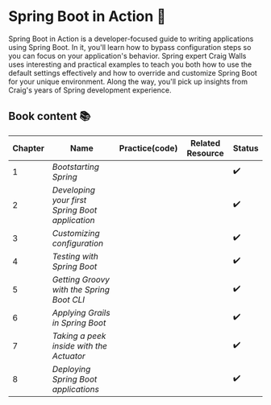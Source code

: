 # Spring Boot in Action 📑
Spring Boot in Action is a developer-focused guide to writing applications using Spring Boot. In it, you'll learn how to bypass configuration steps so you can focus on your application's behavior. Spring expert Craig Walls uses interesting and practical examples to teach you both how to use the default settings effectively and how to override and customize Spring Boot for your unique environment. Along the way, you'll pick up insights from Craig's years of Spring development experience.

## Book content 📚
|Chapter|Name|Practice(code)|Related Resource|Status|
|-------|----|--------------|----------------|------|
|1|_Bootstarting Spring_|||✔️|
|2|_Developing your first Spring Boot application_|||✔️|
|3|_Customizing configuration_|||✔️|
|4|_Testing with Spring Boot_|||✔️|
|5|_Getting Groovy with the Spring Boot CLI_|||✔️|
|6|_Applying Grails in Spring Boot_|||✔️|
|7|_Taking a peek inside with the Actuator_|||✔️|
|8|_Deploying Spring Boot applications_|||✔️|

